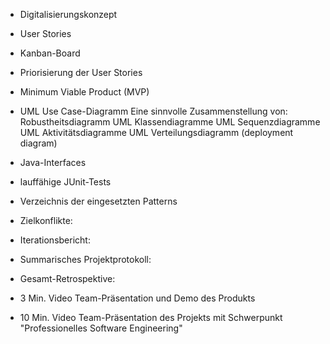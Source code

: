 - Digitalisierungskonzept
- User Stories
- Kanban-Board
- Priorisierung der User Stories
- Minimum Viable Product (MVP)
- UML Use Case-Diagramm
Eine sinnvolle Zusammenstellung von:
Robustheitsdiagramm
UML Klassendiagramme
UML Sequenzdiagramme
UML Aktivitätsdiagramme
UML Verteilungsdiagramm (deployment diagram)


- Java-Interfaces
- lauffähige JUnit-Tests
- Verzeichnis der eingesetzten Patterns

- Zielkonflikte: 
- Iterationsbericht: 
- Summarisches Projektprotokoll: 
- Gesamt-Retrospektive:
- 3 Min. Video Team-Präsentation und Demo des Produkts
- 10 Min. Video Team-Präsentation des Projekts mit Schwerpunkt "Professionelles Software Engineering"